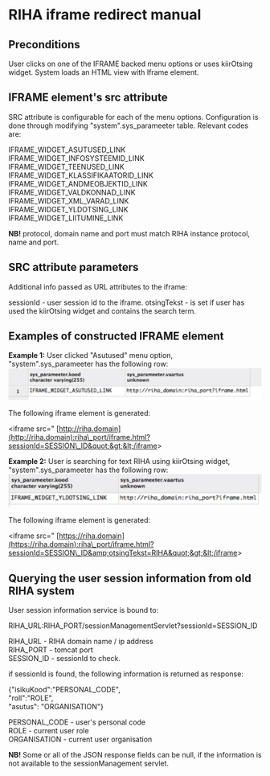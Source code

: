 # RIHA iframe redirect manual

## Preconditions

User clicks on one of the IFRAME backed menu options or uses kiirOtsing widget.
System loads an HTML view with Iframe element.

## IFRAME element&#39;s src attribute

SRC attribute is configurable for each of the menu options. Configuration is done through modifying  &quot;system&quot;.sys\_parameeter table. Relevant codes are:

IFRAME\_WIDGET\_ASUTUSED\_LINK  
IFRAME\_WIDGET\_INFOSYSTEEMID\_LINK  
IFRAME\_WIDGET\_TEENUSED\_LINK  
IFRAME\_WIDGET\_KLASSIFIKAATORID\_LINK  
IFRAME\_WIDGET\_ANDMEOBJEKTID\_LINK  
IFRAME\_WIDGET\_VALDKONNAD\_LINK  
IFRAME\_WIDGET\_XML\_VARAD\_LINK  
IFRAME\_WIDGET\_YLDOTSING\_LINK  
IFRAME\_WIDGET\_LIITUMINE\_LINK  

**NB!** protocol, domain name and port must match RIHA instance protocol, name and port.

## SRC attribute parameters
Additional info passed as URL attributes to the iframe:

sessionId - user session id to the iframe.
otsingTekst - is set if user has used the kiirOtsing widget and contains the search term.

## Examples of constructed IFRAME element

**Example 1:**
User clicked &quot;Asutused&quot; menu option,  
&quot;system&quot;.sys\_parameeter has the following row:  
![Example 1](../docs/img/Example1.jpg)

The following iframe element is generated:

&lt;iframe src=&quot; [http://riha.domain](http://riha.domain):riha\_port/iframe.html?sessionId=SESSION\_ID&quot;&gt;&lt;/iframe&gt;

**Example 2:**
User is searching for text RIHA using kiirOtsing widget,  
&quot;system&quot;.sys\_parameeter has the following row:  
![Example 2](../docs/img/Example2.jpg)

The following iframe element is generated:

&lt;iframe src=&quot; [https://riha.domain](https://riha.domain):riha\_port/iframe.html?sessionId=SESSION\_ID&amp;otsingTekst=RIHA&quot;&gt;&lt;/iframe&gt;

## Querying the user session information from old RIHA system

User session information service is bound to:

RIHA\_URL:RIHA\_PORT/sessionManagementServlet?sessionId=SESSION\_ID

RIHA\_URL - RIHA domain name / ip address  
RIHA\_PORT - tomcat port  
SESSION\_ID - sessionId to check.  

if sessionId is found, the following information is returned as response:

{&quot;isikuKood&quot;:&quot;PERSONAL\_CODE&quot;,  
 &quot;roll&quot;:&quot;ROLE&quot;,  
&quot;asutus&quot;: &quot;ORGANISATION&quot;}  

PERSONAL\_CODE - user&#39;s personal code  
ROLE - current user role  
ORGANISATION - current user organisation  

**NB!** Some or all of the JSON response fields can be null, if the information is not available to the sessionManagement servlet.
